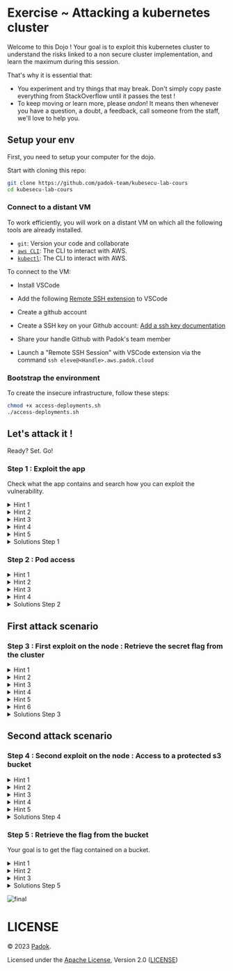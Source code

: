 # Exercise ~ Attacking a kubernetes cluster

Welcome to this Dojo !
Your goal is to exploit this kubernetes cluster to understand the risks linked to a non secure cluster implementation, and learn the maximum during this session.

That's why it is essential that:

- You experiment and try things that may break. Don't simply copy paste everything from StackOverflow until it passes the test !
- To keep moving or learn more, please _andon_! It means then whenever you have a question, a doubt, a feedback, call someone from the staff, we'll love to help you.

## Setup your env

First, you need to setup your computer for the dojo.

Start with cloning this repo:

```bash
git clone https://github.com/padok-team/kubesecu-lab-cours
cd kubesecu-lab-cours
```

### Connect to a distant VM

To work efficiently, you will work on a distant VM on which all the following tools are already installed.

- `git`: Version your code and collaborate
- [`aws CLI`](https://docs.aws.amazon.com/fr_fr/cli): The CLI to interact with AWS.
- [`kubectl`](https://docs.aws.amazon.com/fr_fr/cli): The CLI to interact with AWS.

To connect to the VM:

- Install VSCode
- Add the following [Remote SSH extension](https://code.visualstudio.com/docs/remote/ssh) to VSCode

- Create a github account
- Create a SSH key on your Github account: [Add a ssh key documentation](https://docs.github.com/en/authentication/connecting-to-github-with-ssh/generating-a-new-ssh-key-and-adding-it-to-the-ssh-agent)
- Share your handle Github with Padok's team member

- Launch a "Remote SSH Session" with VSCode extension via the command `ssh eleve@<Handle>.aws.padok.cloud`

### Bootstrap the environment

To create the insecure infrastructure, follow these steps:

```bash
chmod +x access-deployments.sh
./access-deployments.sh

```

## Let's attack it !
Ready? Set. Go!

### Step 1 : Exploit the app

Check what the app contains and search how you can exploit the vulnerability.


<details>
  <summary>Hint 1</summary>

  How can you interact with the server ?
</details>

<details>
  <summary>Hint 2</summary>

  Try searching for ways to trigger a reverse shell with an image uploader. Check for CVE.

</details>

<details>
  <summary>Hint 3</summary>

  Have you heard of imagemagick ?
</details>

<details>
  <summary>Hint 4</summary>

  Check the CVE-2016-3714
</details>

<details>
  <summary>Hint 5</summary>

  Do you know how to trigger a reverse shell ?
  ```bash
  Use nc -n -l -vvv -p <port>
  ```
</details>

<details>
  <summary>Solutions Step 1</summary>
  Listen to incoming connections by performing a :
  ```bash
  nc -n -l -vvv -p 443
  ```
  Perform a reverse shell by uploading the file :

* [solutions/step1/exploit.mvg](solutions/step1/exploit.mvg)
* [solutions/step1/solution.sh](solutions/step1/solution.sh)
</details>

### Step 2 : Pod access

<details>
  <summary>Hint 1</summary>

  With what rights are you executing on the pod ?
</details>

<details>
  <summary>Hint 2</summary>
  Check the capabilities of the pod with capsh --print
</details>

<details>
  <summary>Hint 3</summary>
  
  Have you heard of container escape ?
</details>

<details>
  <summary>Hint 4</summary>
  
  Check how you can use the command nsenter to escape a container.
</details>

<details>
  <summary>Solutions Step 2</summary>
  Check the capabilities of the container.
  Use nsenter to perform the container escape.

  [solutions/step2/solution.sh](solutions/step2/solution.sh)
</details>

## First attack scenario
### Step 3 : First exploit on the node : Retrieve the secret flag from the cluster

<details>
  <summary>Hint 1</summary>
  
  What is hosted on a kubernetes node ?
  What could you possibly list from the node ?
</details>

<details>
  <summary>Hint 2</summary>
  
  Use the mount command to list what is mounted on the node. Do you observe potentially sensitive things ?
</details>

<details>
  <summary>Hint 3</summary>
  
  You need a token and the right API url to interact with the cluster 
</details>

<details>
  <summary>Hint 4</summary>
  
  Try to grep the mount command with "api"
</details>

<details>
  <summary>Hint 5</summary>
  
  Check in the environment variables if you can possibly find an interesting ip
</details>

<details>
  <summary>Hint 6</summary>
  
  How can you use the token and the ip to connect to the kubernetes API ?
  Try to check the manual of kubectl.
</details>

<details>
  <summary>Solutions Step 3</summary>
  Try each token to get the secrets on the cluster.
  You can use a for loop to iterate on each token to check which one has the rights to display the secrets.

  [solutions/step3/solution.sh](solutions/step3/solution.sh)
</details>

## Second attack scenario
### Step 4 : Second exploit on the node : Access to a protected s3 bucket

<details>
  <summary>Hint 1</summary>
  
  Check how you can retrieve the metadata of an instance in AWS.
</details>

<details>
  <summary>Hint 2</summary>

  Check the metadata you obtain using the command in the following file. Maybe take a look at superior level metadata.
  [documentation-metadata]https://docs.aws.amazon.com/fr_fr/AWSEC2/latest/UserGuide/instancedata-data-retrieval.html
</details>

<details>
  <summary>Hint 3</summary>
  
  What we want at this point is to get the AWS credentials to get the rights of the iam node-group role. You can retrieve the aws credentials from the json generated by the curl command. Be careful because the aws credentials syntax is different than the response obtained from the command
</details>

<details>
  <summary>Hint 4</summary>
  
  You can use the [python script](solutions/step4/export-credentials-aws.py) located in the solutions/step4 folder. Do not cheat by checking the solution ;).
</details>

<details>
  <summary>Hint 5</summary>
  
  Export the values from the script output. You should be able now to use ./kubectl get pods
</details>

<details>
  <summary>Solutions Step 4</summary>
  
  Slowly retrieve the metadata starting with the lowest level provided in the documentation on Hint 2.
  Iterate slowly on higher level :
  ```bash
  TOKEN=`curl -X PUT "http://169.254.169.254/latest/api/token" -H "X-aws-ec2-metadata-token-ttl-seconds: 21600"` && curl -H "X-aws-ec2-metadata-token: $TOKEN" -v http://169.254.169.254/latest/meta-data

  TOKEN=`curl -X PUT "http://169.254.169.254/latest/api/token" -H "X-aws-ec2-metadata-token-ttl-seconds: 21600"` && curl -H "X-aws-ec2-metadata-token: $TOKEN" -v http://169.254.169.254/latest/meta-data/iam

  TOKEN=`curl -X PUT "http://169.254.169.254/latest/api/token" -H "X-aws-ec2-metadata-token-ttl-seconds: 21600"` && curl -H "X-aws-ec2-metadata-token: $TOKEN" -v http://169.254.169.254/latest/meta-data/iam/security-credentials

  TOKEN=`curl -X PUT "http://169.254.169.254/latest/api/token" -H "X-aws-ec2-metadata-token-ttl-seconds: 21600"` && curl -H "X-aws-ec2-metadata-token: $TOKEN" -v http://169.254.169.254/latest/meta-data/iam/security-credentials/app-eks-node-group-20230105092937095600000002
  ```
  Extract the result of the last command to a json file and use the [python script](solutions/step4/export-credentials-aws.py) to obtain the export command to implement the aws credentials on your machine.

  Now try a kubectl get pods command to be sure you have now the aws access. 

  [solutions/step4/solution.sh](solutions/step4/solution.sh)
</details>

### Step 5 : Retrieve the flag from the bucket

Your goal is to get the flag contained on a bucket.  

<details>
  <summary>Hint 1</summary>
  
  You are using the role policy of a node group. This role has several policies.
</details>

<details>
  <summary>Hint 2</summary>
  Check the documentation of the s3api aws cli reference.
</details>

<details>
  <summary>Hint 3</summary>
  The policies allowed for the role are "s3:ListBucket" and "s3:GetObject". It allows you to list the buckets and get the objects they contains.
</details>

<details>
  <summary>Solutions Step 5</summary>

  You must list the buckets existing with the command. There is just one bucket existing.
  You can then list the files contained on the s3 bucket.
  Get the flag in the bucket
  [solution/step5/solution.sh](./solution/step5/solution.sh)
</details>


![final](./secure_architecture.png)

# LICENSE

© 2023 [Padok](https://www.padok.fr/).

Licensed under the [Apache License](https://www.apache.org/licenses/LICENSE-2.0), Version 2.0 ([LICENSE](./LICENSE))